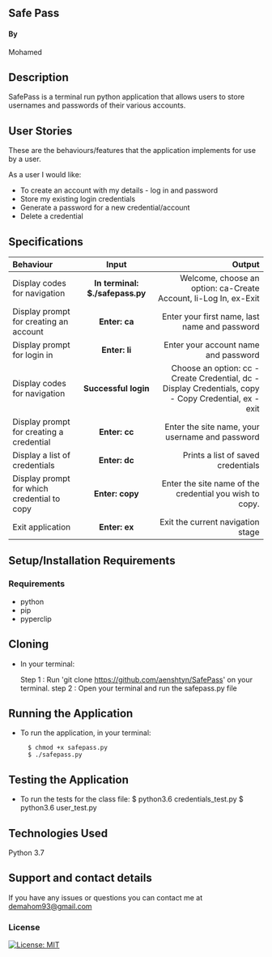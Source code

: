 ## Safe Pass

#### By

Mohamed

## Description

SafePass is a terminal run python application that allows users to store usernames and passwords of their various accounts.


## User Stories
These are the behaviours/features that the application implements for use by a user.

As a user I would like:
* To create an account with my details - log in and password
* Store my existing login credentials
* Generate a password for a new credential/account
* Delete a credential


## Specifications
| Behaviour | Input | Output |
| :---------------- | :---------------: | ------------------: |
| Display codes for navigation | **In terminal: $./safepass.py** | Welcome, choose an option: ca-Create Account, li-Log In, ex-Exit |
| Display prompt for creating an account | **Enter: ca** | Enter your first name, last name and password |
| Display prompt for login in | **Enter: li** | Enter your account name and password |
| Display codes for navigation | **Successful login** | Choose an option: cc - Create Credential, dc - Display Credentials, copy - Copy Credential, ex - exit |
| Display prompt for creating a credential | **Enter: cc** | Enter the site name, your username and password |
| Display a list of credentials | **Enter: dc** | Prints a list of saved credentials |
| Display prompt for which credential to copy | **Enter: copy** | Enter the site name of the credential you wish to copy. |
| Exit application | **Enter: ex** | Exit the current navigation stage |

## Setup/Installation Requirements

### Requirements

  * python
  * pip
  * pyperclip

## Cloning
* In your terminal:


  Step 1 : Run 'git clone https://github.com/aenshtyn/SafePass' on your terminal.
  step 2 : Open your terminal and run the safepass.py file

## Running the Application
  * To run the application, in your terminal:

          $ chmod +x safepass.py
          $ ./safepass.py

## Testing the Application
* To run the tests for the class file:
    $ python3.6 credentials_test.py
    $ python3.6 user_test.py


## Technologies Used

Python 3.7

## Support and contact details

If you have any issues or questions you can contact me at demahom93@gmail.com

### License

[![License: MIT](https://img.shields.io/badge/License-MIT-yellow.svg)](https://opensource.org/licenses/MIT)
